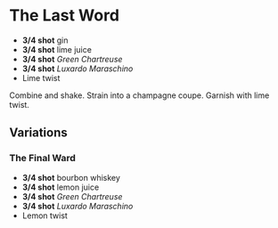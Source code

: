 # The Last Word

* **3/4 shot** gin
* **3/4 shot** lime juice
* **3/4 shot** *Green Chartreuse*
* **3/4 shot** *Luxardo Maraschino*
* Lime twist

Combine and shake. Strain into a champagne coupe. Garnish with lime twist.

## Variations

### The Final Ward

* **3/4 shot** bourbon whiskey
* **3/4 shot** lemon juice
* **3/4 shot** *Green Chartreuse*
* **3/4 shot** *Luxardo Maraschino*
* Lemon twist
